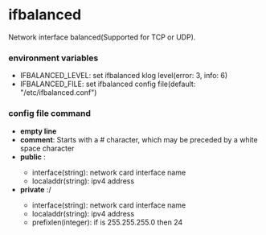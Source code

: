 # ifbalanced
Network interface balanced(Supported for TCP or UDP).

### environment variables
* IFBALANCED_LEVEL: set ifbalanced klog level(error: 3, info: 6)
* IFBALANCED_FILE: set ifbalanced config file(default: "/etc/ifbalanced.conf")

### config file command
* **empty line**
* **comment**: Starts with a # character, which may be preceded by a white space character
* **public** <interface>:<localaddr>
  * interface(string): network card interface name
  * localaddr(string): ipv4 address
* **private** <interface>:<localaddr>/<prefixlen>
  * interface(string): network card interface name
  * localaddr(string): ipv4 address
  * prefixlen(integer): if is 255.255.255.0 then 24
